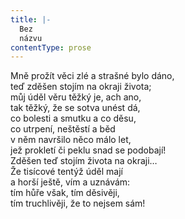 ```yaml
---
title: |-
  Bez
  názvu
contentType: prose
---
```


Mně prožít věci zlé a strašné bylo dáno,  
teď zděšen stojím na okraji života;  
můj úděl věru těžký je, ach ano,  
tak těžký, že se sotva unést dá,  
co bolesti a smutku a co děsu,  
co utrpení, neštěstí a běd  
v něm navršilo něco málo let,  
jež prokletí či peklu snad se podobají!  
Zděšen teď stojím života na okraji…  
Že tisícové tentýž úděl mají  
a horší ještě, vím a uznávám:  
tím hůře však, tím děsivěji,  
tím truchlivěji, že to nejsem sám!
